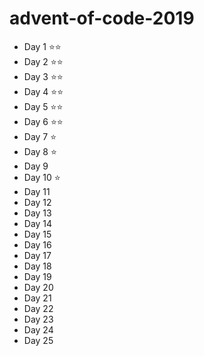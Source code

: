 # advent-of-code-2019

- Day  1 ⭐️️️️⭐️️️️
- Day  2 ⭐️️️️⭐️️️️
- Day  3 ⭐️️️️⭐️
- Day  4 ⭐️️️️⭐️
- Day  5 ⭐️️️️⭐️
- Day  6 ⭐️️️️⭐️
- Day  7 ⭐️️️️
- Day  8 ⭐️️️️
- Day  9 
- Day 10 ⭐️️️️
- Day 11 
- Day 12 
- Day 13 
- Day 14 
- Day 15 
- Day 16 
- Day 17 
- Day 18 
- Day 19 
- Day 20 
- Day 21 
- Day 22 
- Day 23 
- Day 24 
- Day 25 
